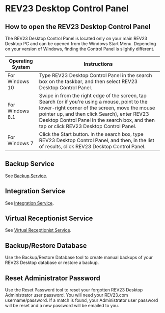 # REV23 Desktop Control Panel

## How to open the REV23 Desktop Control Panel

The REV23 Desktop Control Panel is located only on your main REV23 Desktop PC and can be opened from the Windows Start Menu. Depending on your version of Windows, finding the Control Panel is slightly different.

| Operating System  | Instructions |
| --- | --- |
| For Windows 10 | Type REV23 Desktop Control Panel in the search box on the taskbar, and then select REV23 Desktop Control Panel. |
| For Windows 8.1 | Swipe in from the right edge of the screen, tap Search (or if you're using a mouse, point to the lower-right corner of the screen, move the mouse pointer up, and then click Search), enter REV23 Desktop Control Panel in the search box, and then tap or click REV23 Desktop Control Panel. |
| For Windows 7 | Click the Start button. In the search box, type REV23 Desktop Control Panel, and then, in the list of results, click REV23 Desktop Control Panel. |

## Backup Service

See [Backup Service](backup-service.md).

## Integration Service

See [Integration Service](integration-service.md).

## Virtual Receptionist Service

See [Virtual Receptionist Service](virtual-receptionist-service.md).

## Backup/Restore Database

Use the Backup/Restore Database tool to create manual backups of your REV23 Desktop database or restore a backup.

## Reset Administrator Password

Use the Reset Password tool to reset your forgotten REV23 Desktop Administrator user password. You will need your REV23.com username/password. If a match is found, your Administrator user password will be reset and a new password will be emailed to you.

